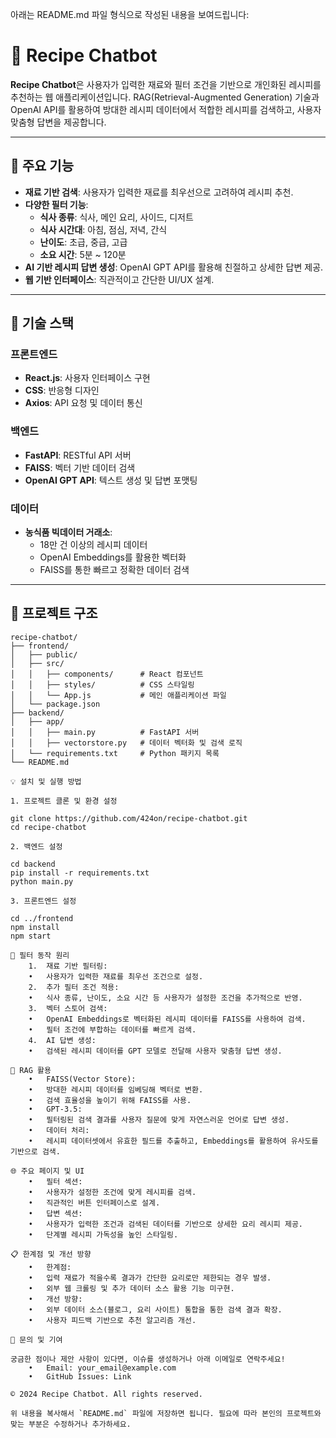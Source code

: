 아래는 README.md 파일 형식으로 작성된 내용을 보여드립니다:

# 🍳 Recipe Chatbot

**Recipe Chatbot**은 사용자가 입력한 재료와 필터 조건을 기반으로 개인화된 레시피를 추천하는 웹 애플리케이션입니다. RAG(Retrieval-Augmented Generation) 기술과 OpenAI API를 활용하여 방대한 레시피 데이터에서 적합한 레시피를 검색하고, 사용자 맞춤형 답변을 제공합니다.

---

## 📌 주요 기능
- **재료 기반 검색**: 사용자가 입력한 재료를 최우선으로 고려하여 레시피 추천.
- **다양한 필터 기능**:
  - **식사 종류**: 식사, 메인 요리, 사이드, 디저트
  - **식사 시간대**: 아침, 점심, 저녁, 간식
  - **난이도**: 초급, 중급, 고급
  - **소요 시간**: 5분 ~ 120분
- **AI 기반 레시피 답변 생성**: OpenAI GPT API를 활용해 친절하고 상세한 답변 제공.
- **웹 기반 인터페이스**: 직관적이고 간단한 UI/UX 설계.

---

## 🚀 기술 스택
### **프론트엔드**
- **React.js**: 사용자 인터페이스 구현
- **CSS**: 반응형 디자인
- **Axios**: API 요청 및 데이터 통신

### **백엔드**
- **FastAPI**: RESTful API 서버
- **FAISS**: 벡터 기반 데이터 검색
- **OpenAI GPT API**: 텍스트 생성 및 답변 포맷팅

### **데이터**
- **농식품 빅데이터 거래소**:
  - 18만 건 이상의 레시피 데이터
  - OpenAI Embeddings를 활용한 벡터화
  - FAISS를 통한 빠르고 정확한 데이터 검색

---

## 📂 프로젝트 구조
```plaintext
recipe-chatbot/
├── frontend/
│   ├── public/
│   ├── src/
│   │   ├── components/      # React 컴포넌트
│   │   ├── styles/          # CSS 스타일링
│   │   └── App.js           # 메인 애플리케이션 파일
│   └── package.json
├── backend/
│   ├── app/
│   │   ├── main.py          # FastAPI 서버
│   │   ├── vectorstore.py   # 데이터 벡터화 및 검색 로직
│   └── requirements.txt     # Python 패키지 목록
└── README.md

💡 설치 및 실행 방법

1. 프로젝트 클론 및 환경 설정

git clone https://github.com/424on/recipe-chatbot.git
cd recipe-chatbot

2. 백엔드 설정

cd backend
pip install -r requirements.txt
python main.py

3. 프론트엔드 설정

cd ../frontend
npm install
npm start

🎯 필터 동작 원리
	1.	재료 기반 필터링:
	•	사용자가 입력한 재료를 최우선 조건으로 설정.
	2.	추가 필터 조건 적용:
	•	식사 종류, 난이도, 소요 시간 등 사용자가 설정한 조건을 추가적으로 반영.
	3.	벡터 스토어 검색:
	•	OpenAI Embeddings로 벡터화된 레시피 데이터를 FAISS를 사용하여 검색.
	•	필터 조건에 부합하는 데이터를 빠르게 검색.
	4.	AI 답변 생성:
	•	검색된 레시피 데이터를 GPT 모델로 전달해 사용자 맞춤형 답변 생성.

🌟 RAG 활용
	•	FAISS(Vector Store):
	•	방대한 레시피 데이터를 임베딩해 벡터로 변환.
	•	검색 효율성을 높이기 위해 FAISS를 사용.
	•	GPT-3.5:
	•	필터링된 검색 결과를 사용자 질문에 맞게 자연스러운 언어로 답변 생성.
	•	데이터 처리:
	•	레시피 데이터셋에서 유효한 필드를 추출하고, Embeddings를 활용하여 유사도를 기반으로 검색.

🌐 주요 페이지 및 UI
	•	필터 섹션:
	•	사용자가 설정한 조건에 맞게 레시피를 검색.
	•	직관적인 버튼 인터페이스로 설계.
	•	답변 섹션:
	•	사용자가 입력한 조건과 검색된 데이터를 기반으로 상세한 요리 레시피 제공.
	•	단계별 레시피 가독성을 높인 스타일링.

📋 한계점 및 개선 방향
	•	한계점:
	•	입력 재료가 적을수록 결과가 간단한 요리로만 제한되는 경우 발생.
	•	외부 웹 크롤링 및 추가 데이터 소스 활용 기능 미구현.
	•	개선 방향:
	•	외부 데이터 소스(블로그, 요리 사이트) 통합을 통한 검색 결과 확장.
	•	사용자 피드백 기반으로 추천 알고리즘 개선.

📧 문의 및 기여

궁금한 점이나 제안 사항이 있다면, 이슈를 생성하거나 아래 이메일로 연락주세요!
	•	Email: your_email@example.com
	•	GitHub Issues: Link

© 2024 Recipe Chatbot. All rights reserved.

위 내용을 복사해서 `README.md` 파일에 저장하면 됩니다. 필요에 따라 본인의 프로젝트와 맞는 부분은 수정하거나 추가하세요.
